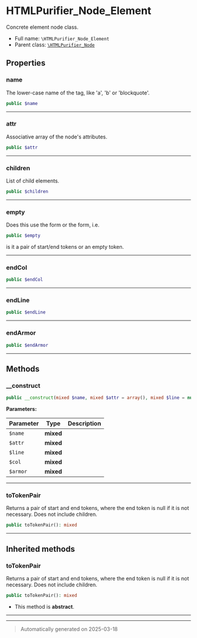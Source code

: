 
# HTMLPurifier_Node_Element

Concrete element node class.



* Full name: `\HTMLPurifier_Node_Element`
* Parent class: [`\HTMLPurifier_Node`](./HTMLPurifier_Node.md)



## Properties


### name

The lower-case name of the tag, like 'a', 'b' or 'blockquote'.

```php
public $name
```






***

### attr

Associative array of the node's attributes.

```php
public $attr
```






***

### children

List of child elements.

```php
public $children
```






***

### empty

Does this use the <a></a> form or the </a> form, i.e.

```php
public $empty
```

is it a pair of start/end tokens or an empty token.




***

### endCol



```php
public $endCol
```






***

### endLine



```php
public $endLine
```






***

### endArmor



```php
public $endArmor
```






***

## Methods


### __construct



```php
public __construct(mixed $name, mixed $attr = array(), mixed $line = null, mixed $col = null, mixed $armor = array()): mixed
```








**Parameters:**

| Parameter | Type | Description |
|-----------|------|-------------|
| `$name` | **mixed** |  |
| `$attr` | **mixed** |  |
| `$line` | **mixed** |  |
| `$col` | **mixed** |  |
| `$armor` | **mixed** |  |





***

### toTokenPair

Returns a pair of start and end tokens, where the end token
is null if it is not necessary. Does not include children.

```php
public toTokenPair(): mixed
```












***


## Inherited methods


### toTokenPair

Returns a pair of start and end tokens, where the end token
is null if it is not necessary. Does not include children.

```php
public toTokenPair(): mixed
```




* This method is **abstract**.







***


***
> Automatically generated on 2025-03-18
